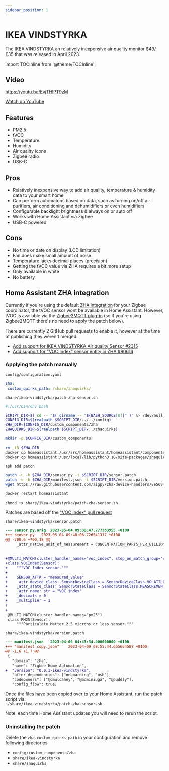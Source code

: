 ```yaml
---
sidebar_position: 1
---
```


# IKEA VINDSTYRKA

The IKEA VINDSTYRKA an relatively inexpensive air quality monitor $49/£35 that was released in April 2023.

import TOCInline from '@theme/TOCInline';

<TOCInline toc={toc} />

## Video

https://youtu.be/EvjTHlPT9zM

<a href="https://youtu.be/EvjTHlPT9zM">Watch on YouTube</a>

## Features

* PM2.5
* tVOC
* Temperature
* Humidity
* Air quality icons
* Zigbee radio
* USB-C

## Pros

* Relatively inexpensive way to add air quality, temperature & humidity data to your smart home
* Can perform automatons based on data, such as turning on/off air purifiers, air conditioning and dehumidifiers or even humidifiers
* Configurable backlight brightness & always on or auto off
* Works with Home Assistant via Zigbee
* USB-C powered

## Cons

* No time or date on display (LCD limitation)
* Fan does make small amount of noise
* Temperature lacks decimal places (precision)
* Getting the tVOC value via ZHA requires a bit more setup
* Only available in white
* No battery

## Home Assistant ZHA integration

Currently if you're using the default [ZHA integration](https://www.home-assistant.io/integrations/zha/) for your Zigbee coordinator, the tVOC sensor wont be available in Home Assistant. However, tVOC is available via the [Zigbee2MQTT plug-in](https://github.com/zigbee2mqtt/hassio-zigbee2mqtt#installation) (so if you're using Zigbee2MQTT there's no need to apply the patch below).

There are currently 2 GitHub pull requests to enable it, however at the time of publishing they weren't merged:

* [Add support for IKEA VINDSTYRKA Air quality Sensor #2315](https://github.com/zigpy/zha-device-handlers/pull/2315)
* [Add support for "VOC Index" sensor entity in ZHA #90616](https://github.com/home-assistant/core/pull/90616)

### Applying the patch manually

`config/configuration.yaml`

```yml
zha:
 custom_quirks_path: /share/zhaquirks/
```

`share/ikea-vindstyrka/patch-zha-sensor.sh`

```bash
#!/usr/bin/env bash

SCRIPT_DIR=$( cd -- "$( dirname -- "${BASH_SOURCE[0]}" )" &> /dev/null && pwd )
CONFIG_DIR=$(realpath $SCRIPT_DIR/../../config)
ZHA_DIR=$CONFIG_DIR/custom_components/zha
ZHAQUIRKS_DIR=$(realpath $SCRIPT_DIR/../zhaquirks)

mkdir -p $CONFIG_DIR/custom_components

rm -fR $ZHA_DIR
docker cp homeassistant:/usr/src/homeassistant/homeassistant/components/zha $ZHA_DIR
docker cp homeassistant:/usr/local/lib/python3.10/site-packages/zhaquirks $ZHAQUIRKS_DIR

apk add patch

patch -u -b $ZHA_DIR/sensor.py -i $SCRIPT_DIR/sensor.patch
patch -u -b $ZHA_DIR/manifest.json -i $SCRIPT_DIR/version.patch
wget https://raw.githubusercontent.com/zigpy/zha-device-handlers/8e568464caedab3bd7c7fedb2544da99987d05d0/zhaquirks/ikea/vindstyrka.py -P $ZHAQUIRKS_DIR/ikea

docker restart homeassistant
```

`chmod +x share/ikea-vindstyrka/patch-zha-sensor.sh`

Patches are based off the ["VOC Index" pull request](https://github.com/home-assistant/core/pull/90616.patch)

`share/ikea-vindstyrka/sensor.patch`

```diff
--- sensor.py.orig	2023-05-04 09:39:47.277383955 +0100
+++ sensor.py	2023-05-04 09:48:06.726541317 +0100
@@ -700,6 +700,18 @@
     _attr_native_unit_of_measurement = CONCENTRATION_PARTS_PER_BILLION
 
 
+@MULTI_MATCH(cluster_handler_names="voc_index", stop_on_match_group="voc_index")
+class VOCIndex(Sensor):
+    """VOC Index sensor."""
+
+    SENSOR_ATTR = "measured_value"
+    _attr_device_class: SensorDeviceClass = SensorDeviceClass.VOLATILE_ORGANIC_COMPOUNDS
+    _attr_state_class: SensorStateClass = SensorStateClass.MEASUREMENT
+    _attr_name: str = "VOC index"
+    _decimals = 0
+    _multiplier = 1
+
+
 @MULTI_MATCH(cluster_handler_names="pm25")
 class PM25(Sensor):
     """Particulate Matter 2.5 microns or less sensor."""
```

`share/ikea-vindstyrka/version.patch`

```diff
--- manifest.json	2023-04-09 04:43:34.000000000 +0100
+++ "manifest copy.json"	2023-04-09 08:55:44.655664588 +0100
@@ -1,6 +1,7 @@
 {
   "domain": "zha",
   "name": "Zigbee Home Automation",
+  "version": "0.0.1-ikea-vindstyrka",
   "after_dependencies": ["onboarding", "usb"],
   "codeowners": ["@dmulcahey", "@adminiuga", "@puddly"],
   "config_flow": true,
```

Once the files have been copied over to your Home Assistant, run the patch script via:   
`~/share/ikea-vindstyrka/patch-zha-sensor.sh`

Note: each time Home Assistant updates you will need to rerun the script.

### Uninstalling the patch

Delete the `zha.custom_quirks_path` in your configuration and remove following directories:

* `config/custom_components/zha`
* `share/ikea-vindstyrka`
* `share/zhaquirks`
